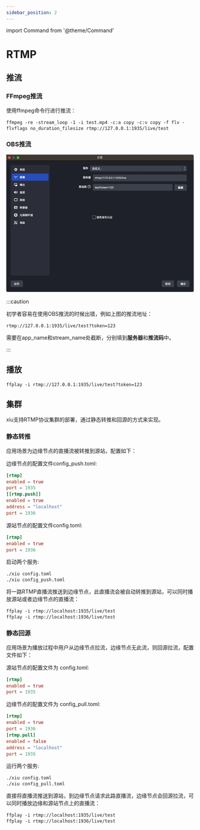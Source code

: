 ```yaml
---
sidebar_position: 2
---
```


import Command from '@theme/Command'

# RTMP

## 推流


### FFmpeg推流


使用ffmpeg命令行进行推流：

```shell
ffmpeg -re -stream_loop -1 -i test.mp4 -c:a copy -c:v copy -f flv -flvflags no_duration_filesize rtmp://127.0.0.1:1935/live/test
```

### OBS推流



![Add Run/Debug Configuration](/img/guides/distribution/rtmp/obs_rtmp_push.png)

:::caution

初学者容易在使用OBS推流的时候出错，例如上图的推流地址：

    rtmp://127.0.0.1:1935/live/test?token=123

需要在app_name和stream_name处截断，分别填到**服务器**和**推流码**中。

:::

## 播放

```shell
ffplay -i rtmp://127.0.0.1:1935/live/test?token=123
```


## 集群

xiu支持RTMP协议集群的部署，通过静态转推和回源的方式来实现。

### 静态转推

应用场景为边缘节点的直播流被转推到源站，配置如下：

边缘节点的配置文件config_push.toml:

```toml title="config_push.toml"
[rtmp]
enabled = true
port = 1935
[[rtmp.push]]
enabled = true
address = "localhost"
port = 1936
```

    
源站节点的配置文件config.toml:

```toml title="config.toml"
[rtmp]
enabled = true
port = 1936
```

启动两个服务:

```shell
./xiu config.toml
./xiu config_push.toml
```

将一路RTMP直播流推送到边缘节点，此直播流会被自动转推到源站，可以同时播放源站或者边缘节点的直播流：

```shell
ffplay -i rtmp://localhost:1935/live/test
ffplay -i rtmp://localhost:1936/live/test
```

    
### 静态回源

应用场景为播放过程中用户从边缘节点拉流，边缘节点无此流，则回源拉流，配置文件如下：

源站节点的配置文件为 config.toml:

```toml title="config.toml"
[rtmp]
enabled = true
port = 1935
```
 
边缘节点的配置文件为 config_pull.toml:

```toml title="config_pull.toml"
[rtmp]
enabled = true
port = 1936
[rtmp.pull]
enabled = false
address = "localhost"
port = 1935
```

运行两个服务:

```shell
./xiu config.toml
./xiu config_pull.toml
```

    
直接将直播流推送到源站，到边缘节点请求此路直播流，边缘节点会回源拉流，可以同时播放边缘和源站节点上的直播流：

```shell
ffplay -i rtmp://localhost:1935/live/test
ffplay -i rtmp://localhost:1936/live/test
```
